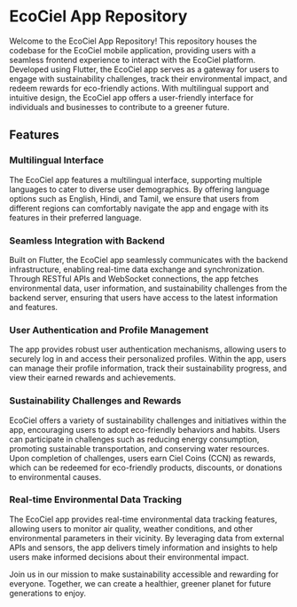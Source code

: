 # EcoCiel App Repository

Welcome to the EcoCiel App Repository! This repository houses the codebase for the EcoCiel mobile application, providing users with a seamless frontend experience to interact with the EcoCiel platform. Developed using Flutter, the EcoCiel app serves as a gateway for users to engage with sustainability challenges, track their environmental impact, and redeem rewards for eco-friendly actions. With multilingual support and intuitive design, the EcoCiel app offers a user-friendly interface for individuals and businesses to contribute to a greener future.

## Features

### Multilingual Interface

The EcoCiel app features a multilingual interface, supporting multiple languages to cater to diverse user demographics. By offering language options such as English, Hindi, and Tamil, we ensure that users from different regions can comfortably navigate the app and engage with its features in their preferred language.

### Seamless Integration with Backend

Built on Flutter, the EcoCiel app seamlessly communicates with the backend infrastructure, enabling real-time data exchange and synchronization. Through RESTful APIs and WebSocket connections, the app fetches environmental data, user information, and sustainability challenges from the backend server, ensuring that users have access to the latest information and features.

### User Authentication and Profile Management

The app provides robust user authentication mechanisms, allowing users to securely log in and access their personalized profiles. Within the app, users can manage their profile information, track their sustainability progress, and view their earned rewards and achievements.

### Sustainability Challenges and Rewards

EcoCiel offers a variety of sustainability challenges and initiatives within the app, encouraging users to adopt eco-friendly behaviors and habits. Users can participate in challenges such as reducing energy consumption, promoting sustainable transportation, and conserving water resources. Upon completion of challenges, users earn Ciel Coins (CCN) as rewards, which can be redeemed for eco-friendly products, discounts, or donations to environmental causes.

### Real-time Environmental Data Tracking

The EcoCiel app provides real-time environmental data tracking features, allowing users to monitor air quality, weather conditions, and other environmental parameters in their vicinity. By leveraging data from external APIs and sensors, the app delivers timely information and insights to help users make informed decisions about their environmental impact.

Join us in our mission to make sustainability accessible and rewarding for everyone. Together, we can create a healthier, greener planet for future generations to enjoy.
